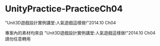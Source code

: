 # UnityPractice-PracticeCh04
"Unit3D遊戲設計實例講堂:人氣遊戲這樣做!"2014.10 Ch04

專案內的素材均來自 "Unit3D遊戲設計實例講堂:人氣遊戲這樣做!"2014.10 Ch04 請勿任意轉用
